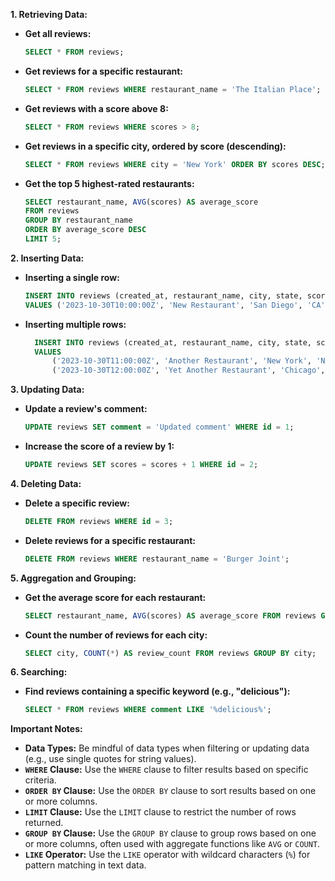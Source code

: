 **1. Retrieving Data:**

* **Get all reviews:**
  ```sql
  SELECT * FROM reviews;
  ```

* **Get reviews for a specific restaurant:**
  ```sql
  SELECT * FROM reviews WHERE restaurant_name = 'The Italian Place';
  ```

* **Get reviews with a score above 8:**
  ```sql
  SELECT * FROM reviews WHERE scores > 8;
  ```

* **Get reviews in a specific city, ordered by score (descending):**
  ```sql
  SELECT * FROM reviews WHERE city = 'New York' ORDER BY scores DESC;
  ```

* **Get the top 5 highest-rated restaurants:**
  ```sql
  SELECT restaurant_name, AVG(scores) AS average_score
  FROM reviews
  GROUP BY restaurant_name
  ORDER BY average_score DESC
  LIMIT 5;
  ```


**2. Inserting Data:**

* **Inserting a single row:**
  ```sql
  INSERT INTO reviews (created_at, restaurant_name, city, state, scores, reviewer_id, comment) 
  VALUES ('2023-10-30T10:00:00Z', 'New Restaurant', 'San Diego', 'CA', 8, 101, 'Great food and atmosphere!');
  ```

* **Inserting multiple rows:**
  ```sql
    INSERT INTO reviews (created_at, restaurant_name, city, state, scores, reviewer_id, comment)
    VALUES 
        ('2023-10-30T11:00:00Z', 'Another Restaurant', 'New York', 'NY', 7, 102, 'Decent food, good service.'),
        ('2023-10-30T12:00:00Z', 'Yet Another Restaurant', 'Chicago', 'IL', 9, 103, 'Excellent food and service!');
  ```

**3. Updating Data:**

* **Update a review's comment:**
  ```sql
  UPDATE reviews SET comment = 'Updated comment' WHERE id = 1;
  ```

* **Increase the score of a review by 1:**
  ```sql
  UPDATE reviews SET scores = scores + 1 WHERE id = 2;
  ```

**4. Deleting Data:**

* **Delete a specific review:**
  ```sql
  DELETE FROM reviews WHERE id = 3;
  ```

* **Delete reviews for a specific restaurant:**
  ```sql
  DELETE FROM reviews WHERE restaurant_name = 'Burger Joint';
  ```

**5. Aggregation and Grouping:**

* **Get the average score for each restaurant:**
  ```sql
  SELECT restaurant_name, AVG(scores) AS average_score FROM reviews GROUP BY restaurant_name;
  ```

* **Count the number of reviews for each city:**
  ```sql
  SELECT city, COUNT(*) AS review_count FROM reviews GROUP BY city;
  ```

**6. Searching:**

* **Find reviews containing a specific keyword (e.g., "delicious"):**
  ```sql
  SELECT * FROM reviews WHERE comment LIKE '%delicious%';
  ```

**Important Notes:**
* **Data Types:** Be mindful of data types when filtering or updating data (e.g., use single quotes for string values).
* **`WHERE` Clause:** Use the `WHERE` clause to filter results based on specific criteria.
* **`ORDER BY` Clause:** Use the `ORDER BY` clause to sort results based on one or more columns.
* **`LIMIT` Clause:** Use the `LIMIT` clause to restrict the number of rows returned.
* **`GROUP BY` Clause:** Use the `GROUP BY` clause to group rows based on one or more columns, often used with aggregate functions like `AVG` or `COUNT`.
* **`LIKE` Operator:** Use the `LIKE` operator with wildcard characters (`%`) for pattern matching in text data.
